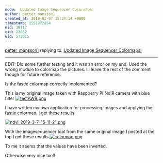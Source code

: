 ```yaml
---
node:  Updated Image Sequencer Colormaps!
author: petter_mansson1
created_at: 2019-03-07 15:34:14 +0000
timestamp: 1551972854
nid: 18117
cid: 22082
uid: 573015
---
```




[petter_mansson1](../profile/petter_mansson1) replying to: [ Updated Image Sequencer Colormaps!](../notes/MaggPi/01-14-2019/updated-image-sequencer-colormaps)

----
EDIT: Did some further testing and it was an error on my end. Used the wrong module to colormap the pictures. Ill leave the rest of the comment though for future reference. 

Is the fastie colormap correctly implemented?

This is my original image taken with Raspberry PI NoIR camera with blue filter
[![testAWB.png](/i/29924)](/i/29924)

I have written my own application for processing images and applying the fastie colormap.
I get these results

[![ndvi_2019-3-7-15-11-21.png](/i/29925)](/i/29925)

With the imagesequencer tool from the same original image I posted at the top I get these results
[![colormap.png](/i/29926)](/i/29926)

To me it seems that the values have been inverted.

Otherwise very nice tool!



